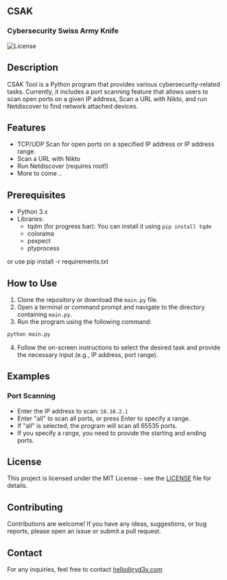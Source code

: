 ## CSAK

### Cybersecurity Swiss Army Knife

![License](https://img.shields.io/badge/license-MIT-blue.svg)

## Description

CSAK Tool is a Python program that provides various cybersecurity-related tasks. Currently, it includes a port
scanning feature that allows users to scan open ports on a given IP address, Scan a URL with Nikto, and run Netdiscover to find network attached devices.

## Features

- TCP/UDP Scan for open ports on a specified IP address or IP address range.
- Scan a URL with Nikto
- Run Netdiscover (requires root!)
- More to come ..

## Prerequisites

- Python 3.x
- Libraries:
    - tqdm (for progress bar): You can install it using `pip install tqdm`
    - colorama
    - pexpect
    - ptyprocess

or use pip install -r requirements.txt

## How to Use

1. Clone the repository or download the `main.py` file.
2. Open a terminal or command prompt and navigate to the directory containing `main.py`.
3. Run the program using the following command:

```bash
python main.py
```

4. Follow the on-screen instructions to select the desired task and provide the necessary input (e.g., IP address, port
   range).

## Examples

### Port Scanning

- Enter the IP address to scan: `10.10.2.1`
- Enter "all" to scan all ports, or press Enter to specify a range.
- If "all" is selected, the program will scan all 65535 ports.
- If you specify a range, you need to provide the starting and ending ports.

## License

This project is licensed under the MIT License - see the [LICENSE](LICENSE) file for details.

## Contributing

Contributions are welcome! If you have any ideas, suggestions, or bug reports, please open an issue or submit a pull
request.

## Contact

For any inquiries, feel free to contact [hello@ryd3v.com](mailto:hello@ryd3v.com)
